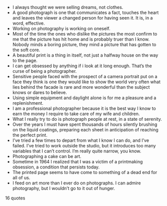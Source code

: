  - I always thought we were selling dreams, not clothes.
 - A good photograph is one that communicates a fact, touches the heart and leaves the viewer a changed person for having seen it. It is, in a word, effective.
 - Working on photography is working on oneself.
 - Most of the time the ones who dislike the pictures the most confirm to me that the picture has hit home and is probably truer than I know. Nobody minds a boring picture, they mind a picture that has gotten to the soft core.
 - A beautiful print is a thing in itself, not just a halfway house on the way to the page.
 - I can get obsessed by anything if i look at it long enough. That’s the curse of being a photographer.
 - Sensitive people faced with the prospect of a camera portrait put on a face they think is one they would like to show the world very often what lies behind the facade is rare and more wonderful than the subject knows or dares to believe.
 - Using simple equipment and daylight alone is for me a pleasure and a replenishment.
 - I am a professional photographer because it is the best way I know to earn the money I require to take care of my wife and children.
 - What I really try to do is photograph people at rest, in a state of serenity.
 - Over the years I must have spent thousands of hours silently brushing on the liquid coatings, preparing each sheet in anticipation of reaching the perfect print.
 - I’ve tried a few times to depart from what I know I can do, and I’ve failed. I’ve tried to work outside the studio, but it introduces too many variables that I can’t control. I’m really quite narrow, you know.
 - Photographing a cake can be art.
 - Sometime in 1964 I realized that I was a victim of a printmaking obsession, a condition that persists today.
 - The printed page seems to have come to something of a dead end for all of us.
 - I feed on art more than I ever do on photographs. I can admire photography, but I wouldn’t go to it out of hunger.

16 quotes